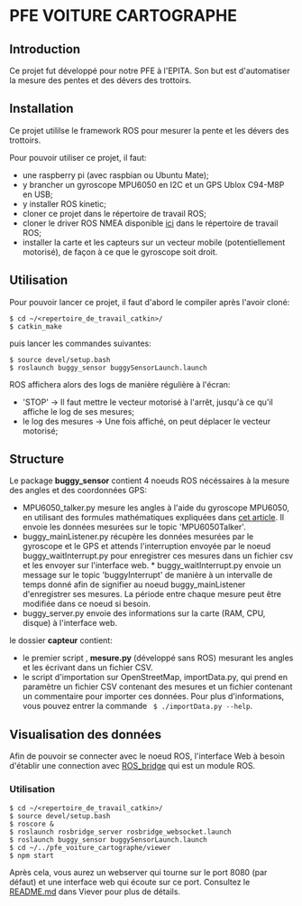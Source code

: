 PFE VOITURE CARTOGRAPHE
=======================

## Introduction
Ce projet fut développé pour notre PFE à l'EPITA.
Son but est d'automatiser la mesure des pentes et des dévers des trottoirs.

## Installation

Ce projet utililse le framework ROS pour mesurer la pente et les dévers des trottoirs.

Pour pouvoir utiliser ce projet, il faut:
* une raspberry pi (avec raspbian ou Ubuntu Mate);
* y brancher un gyroscope MPU6050 en I2C et un GPS Ublox C94-M8P en USB;
* y installer ROS kinetic;
* cloner ce projet dans le répertoire de travail ROS;
* cloner le driver ROS NMEA disponible [ici](https://github.com/ros-drivers/nmea_navsat_driver) dans le répertoire de travail ROS;
* installer la carte et les capteurs sur un vecteur mobile (potentiellement motorisé), de façon à ce que le gyroscope soit droit.

## Utilisation
Pour pouvoir lancer ce projet, il faut d'abord le compiler après l'avoir cloné:
```
$ cd ~/<repertoire_de_travail_catkin>/
$ catkin_make
```
puis lancer les commandes suivantes:
```
$ source devel/setup.bash
$ roslaunch buggy_sensor buggySensorLaunch.launch
```

ROS affichera alors des logs de manière régulière à l'écran:
* 'STOP' -> Il faut mettre le vecteur motorisé à l'arrêt, jusqu'à ce qu'il affiche le log de ses mesures;
* le log des mesures -> Une fois affiché, on peut déplacer le vecteur motorisé;

## Structure

Le package **buggy\_sensor** contient 4 noeuds ROS nécéssaires à la mesure des angles et des coordonnées GPS:
* MPU6050\_talker.py mesure les angles à l'aide du gyroscope MPU6050, en utilisant des formules mathématiques expliquées dans [cet article](http://www.hobbytronics.co.uk/accelerometer-info). Il envoie les données mesurées sur le topic 'MPU6050Talker'.
* buggy\_mainListener.py récupère les données mesurées par le gyroscope et le GPS et attends l'interruption envoyée par le noeud buggy\_waitInterrupt.py pour enregistrer ces mesures dans un fichier csv et les envoyer sur l'interface web.	* buggy\_waitInterrupt.py envoie un message sur le topic 'buggyInterrupt' de manière à un intervalle de temps donné afin de signifier au noeud buggy\_mainListener d'enregistrer ses mesures. La période entre chaque mesure peut être modifiée dans ce noeud si besoin.
* buggy\_server.py envoie des informations sur la carte (RAM, CPU, disque) à l'interface web.

le dossier **capteur** contient:
* le premier script , **mesure.py** (développé sans ROS) mesurant les angles et les écrivant dans un fichier CSV.
* le script d'importation sur OpenStreetMap, importData.py, qui prend en paramètre un fichier CSV contenant des mesures et un fichier contenant un commentaire pour importer ces données. Pour plus d'informations, vous pouvez entrer la commande ``` $ ./importData.py --help```.

## Visualisation des données
 Afin de pouvoir se connecter avec le noeud ROS, l'interface Web à besoin d'établir une connection avec [ROS\_bridge](https://github.com/RobotWebTools/rosbridge_suite) qui est un module ROS.

### Utilisation
```
$ cd ~/<repertoire_de_travail_catkin>/
$ source devel/setup.bash
$ roscore &
$ roslaunch rosbridge_server rosbridge_websocket.launch
$ roslaunch buggy_sensor buggySensorLaunch.launch
$ cd ~/../pfe_voiture_cartographe/viewer
$ npm start
```
Après cela, vous aurez un webserver qui tourne sur le port 8080 (par défaut) et une interface web qui écoute sur ce port.
Consultez le [README.md](https://gitlab.com/kinl27/pfe-voiture-cartographe/blob/master/viewer/README.md) dans Viever pour plus de détails.
